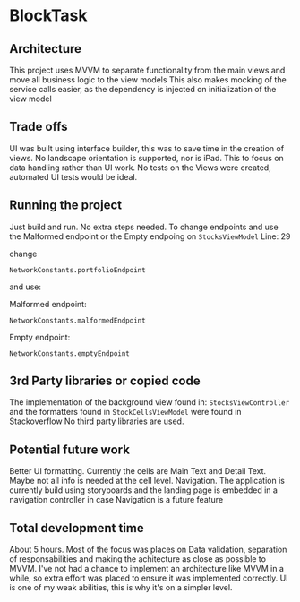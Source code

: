# BlockTask

## Architecture

This project uses MVVM to separate functionality from the main views and move all business logic to the view models
This also makes mocking of the service calls easier, as the dependency is injected on initialization of the view model

## Trade offs
UI was built using interface builder, this was to save time in the creation of views.
No landscape orientation is supported, nor is iPad. This to focus on data handling rather than UI work.
No tests on the Views were created, automated UI tests would be ideal. 

## Running the project
Just build and run. No extra steps needed.
To change endpoints and use the Malformed endpoint or the Empty endpoing on `StocksViewModel` Line: 29

change
```
NetworkConstants.portfolioEndpoint
```

and use:

Malformed endpoint:
```
NetworkConstants.malformedEndpoint
```
Empty endpoint:
```
NetworkConstants.emptyEndpoint
```

## 3rd Party libraries or copied code
The implementation of the background view found in: `StocksViewController` and the formatters found in `StockCellsViewModel` were found in Stackoverflow
No third party libraries are used.

## Potential future work
Better UI formatting. Currently the cells are Main Text and Detail Text. Maybe not all info is needed at the cell level.
Navigation. The application is currently build using storyboards and the landing page is embedded in a navigation controller in case Navigation is a future feature

## Total development time
About 5 hours. Most of the focus was places on Data validation, separation of responsabilities and making the achitecture as close as possible to MVVM.
I've not had a chance to implement an architecture like MVVM in a while, so extra effort was placed to ensure it was implemented correctly. 
UI is one of my weak abilities, this is why it's on a simpler level.
